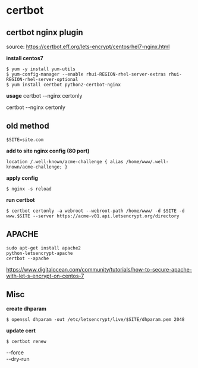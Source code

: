 certbot
=======

## certbot nginx plugin 
source: https://certbot.eff.org/lets-encrypt/centosrhel7-nginx.html

**install centos7**
```
$ yum -y install yum-utils
$ yum-config-manager --enable rhui-REGION-rhel-server-extras rhui-REGION-rhel-server-optional
$ yum install certbot python2-certbot-nginx
```
**usage**
certbot --nginx certonly

certbot --nginx certonly

## old method

    $SITE=site.com

**add to site nginx config (80 port)**

    location /.well-known/acme-challenge { alias /home/www/.well-known/acme-challenge; }
**apply config**

    $ nginx -s reload

**run certbot**

    $ certbot certonly -a webroot --webroot-path /home/www/ -d $SITE -d www.$SITE --server https://acme-v01.api.letsencrypt.org/directory


## APACHE
```
sudo apt-get install apache2 
python-letsencrypt-apache
certbot --apache
```
https://www.digitalocean.com/community/tutorials/how-to-secure-apache-with-let-s-encrypt-on-centos-7
## Misc
**create dhparam**  

    $ openssl dhparam -out /etc/letsencrypt/live/$SITE/dhparam.pem 2048

**update cert**

    $ certbot renew
    
--force  
--dry-run